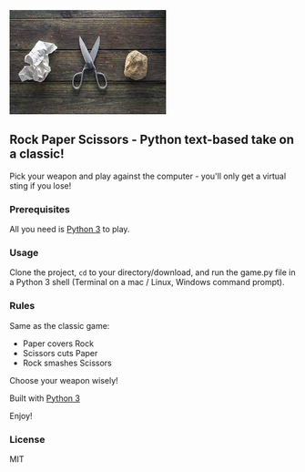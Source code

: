 ![rps image](images/rps.jpeg)
## Rock Paper Scissors - Python text-based take on a classic!

Pick your weapon and play against the computer - you'll only get a virtual sting if you lose!

### Prerequisites

All you need is <a href="https://www.python.org/" target="_blank">Python 3</a> to play.

### Usage
Clone the project, <code>cd</code> to your directory/download, and run the game.py file in a Python 3 shell (Terminal on a mac / Linux, Windows command prompt).

### Rules
Same as the classic game:

* Paper covers Rock  
* Scissors cuts Paper  
* Rock smashes Scissors

Choose your weapon wisely!

Built with <a href="https://www.python.org/" target="_blank">Python 3</a>

Enjoy!

### License 
MIT
